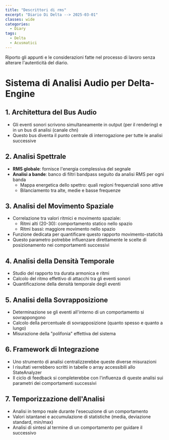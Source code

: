```yaml
---
title: "Descrittori di rms"
excerpt: "Diario Di Delta --> 2025-03-01"
classes: wide
categories:
  - Diary
tags:
  - Delta
  - Acusmatici
---
```


Riporto gli appunti e le considerazioni fatte nel processo di lavoro senza alterare l'autenticità del diario. 


# Sistema di Analisi Audio per Delta-Engine

## 1. Architettura del Bus Audio
- Gli eventi sonori scrivono simultaneamente in output (per il rendering) e in un bus di analisi (canale chn)
- Questo bus diventa il punto centrale di interrogazione per tutte le analisi successive

## 2. Analisi Spettrale
- **RMS globale**: fornisce l'energia complessiva del segnale
- **Analisi a bande**: banco di filtri bandpass seguito da analisi RMS per ogni banda
  - Mappa energetica dello spettro: quali regioni frequenziali sono attive
  - Bilanciamento tra alte, medie e basse frequenze

## 3. Analisi del Movimento Spaziale
- Correlazione tra valori ritmici e movimento spaziale:
  - Ritmi alti (20-30): comportamento statico nello spazio
  - Ritmi bassi: maggiore movimento nello spazio
- Funzione dedicata per quantificare questo rapporto movimento-staticità
- Questo parametro potrebbe influenzare direttamente le scelte di posizionamento nei comportamenti successivi

## 4. Analisi della Densità Temporale
- Studio del rapporto tra durata armonica e ritmi
- Calcolo del ritmo effettivo di attacchi tra gli eventi sonori
- Quantificazione della densità temporale degli eventi

## 5. Analisi della Sovrapposizione
- Determinazione se gli eventi all'interno di un comportamento si sovrappongono
- Calcolo della percentuale di sovrapposizione (quanto spesso e quanto a lungo)
- Misurazione della "polifonia" effettiva del sistema

## 6. Framework di Integrazione
- Uno strumento di analisi centralizzerebbe queste diverse misurazioni
- I risultati verrebbero scritti in tabelle o array accessibili allo StateAnalyzer
- Il ciclo di feedback si completerebbe con l'influenza di queste analisi sui parametri dei comportamenti successivi

## 7. Temporizzazione dell'Analisi
- Analisi in tempo reale durante l'esecuzione di un comportamento
- Valori istantanei e accumulazione di statistiche (media, deviazione standard, min/max)
- Analisi di sintesi al termine di un comportamento per guidare il successivo